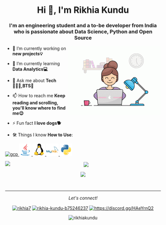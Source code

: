 <h1 align="center">Hi 👋, I'm Rikhia Kundu</h1>
<h3 align="center">I'm an engineering student and a to-be developer from India who is passionate about Data Science, Python and Open Source</h3>

<img align="right" alt="coding" width="300" src="https://github.com/rikhiakundu/rikhiakundu/blob/main/GIF.gif">

- 🔭 I’m currently working on **new projects💡**

- 🌱 I’m currently learning **Data Analytics💻**

- 💬 Ask me about **Tech 👨🏻‍💻,BTS🤣**

- 📫 How to reach me **Keep reading and scrolling, you'll know where to find me😉**

- ⚡ Fun fact **I love dogs🐕**

- 🛠️ Things I know **How to Use**:
<p align="left"> <a href="https://cloud.google.com" target="_blank" rel="noreferrer"> <img src="https://www.vectorlogo.zone/logos/google_cloud/google_cloud-icon.svg" alt="gcp" width="40" height="40"/> </a> <a href="https://www.java.com" target="_blank" rel="noreferrer"> <img src="https://raw.githubusercontent.com/devicons/devicon/master/icons/java/java-original.svg" alt="java" width="40" height="40"/> </a> <a href="https://www.linux.org/" target="_blank" rel="noreferrer"> <img src="https://raw.githubusercontent.com/devicons/devicon/master/icons/linux/linux-original.svg" alt="linux" width="40" height="40"/> </a> <a href="https://www.mysql.com/" target="_blank" rel="noreferrer"> <img src="https://raw.githubusercontent.com/devicons/devicon/master/icons/mysql/mysql-original-wordmark.svg" alt="mysql" width="40" height="40"/> </a> <a href="https://www.python.org" target="_blank" rel="noreferrer"> <img src="https://raw.githubusercontent.com/devicons/devicon/master/icons/python/python-original.svg" alt="python" width="40" height="40"/> </a> </p>

<p><img align="left" src="https://github-readme-stats.vercel.app/api/top-langs?username=rikhiakundu&hide_border=true" /></p>

<p align="center">&nbsp;<img align="center" src="https://github-readme-stats.vercel.app/api?username=rikhiakundu&hide_border=true" /></p>

<p align="center"><img align="center" src="https://github-readme-streak-stats.herokuapp.com/?user=rikhiakundu&hide_border=true" /></p>

<br>

---

<p align="center">
  <i>Let's connect!</i>
  <p align="center">
<a href="https://twitter.com/rikhia7" target="blank"><img align="center" src="https://raw.githubusercontent.com/rahuldkjain/github-profile-readme-generator/master/src/images/icons/Social/twitter.svg" alt="rikhia7" height="30" width="40" /></a>
<a href="https://linkedin.com/in/rikhia-kundu-b75246237" target="blank"><img align="center" src="https://raw.githubusercontent.com/rahuldkjain/github-profile-readme-generator/master/src/images/icons/Social/linked-in-alt.svg" alt="rikhia-kundu-b75246237" height="30" width="40" /></a>
<a href="https://discord.gg/https://discord.gg/HAeYrnQ2" target="blank"><img align="center" src="https://raw.githubusercontent.com/rahuldkjain/github-profile-readme-generator/master/src/images/icons/Social/discord.svg" alt="https://discord.gg/HAeYrnQ2" height="30" width="40" /></a>
</p>

<p align="center"> <img src="https://komarev.com/ghpvc/?username=rikhiakundu&label=Profile%20views&color=0e75b6&style=flat" alt="rikhiakundu" /> </p>

